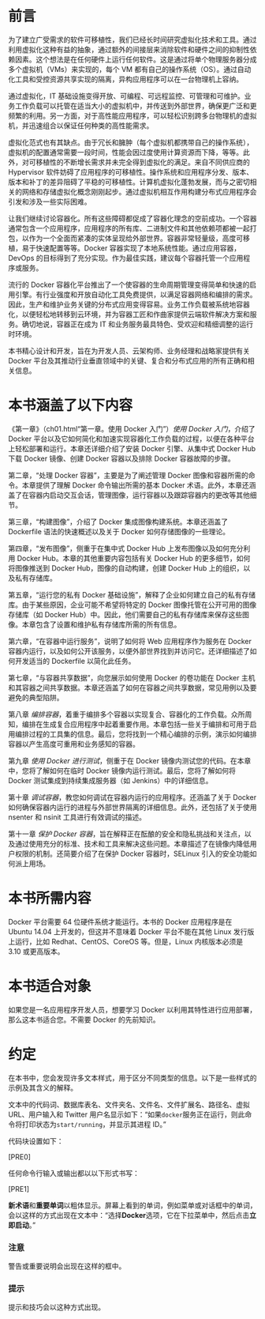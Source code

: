 # 前言

为了建立广受需求的软件可移植性，我们已经长时间研究虚拟化技术和工具。通过利用虚拟化这种有益的抽象，通过额外的间接层来消除软件和硬件之间的抑制性依赖因素。这个想法是在任何硬件上运行任何软件。这是通过将单个物理服务器分成多个虚拟机（VMs）来实现的，每个 VM 都有自己的操作系统（OS）。通过自动化工具和受控资源共享实现的隔离，异构应用程序可以在一台物理机上容纳。

通过虚拟化，IT 基础设施变得开放、可编程、可远程监控、可管理和可维护。业务工作负载可以托管在适当大小的虚拟机中，并传送到外部世界，确保更广泛和更频繁的利用。另一方面，对于高性能应用程序，可以轻松识别跨多台物理机的虚拟机，并迅速组合以保证任何种类的高性能需求。

虚拟化范式也有其缺点。由于冗长和臃肿（每个虚拟机都携带自己的操作系统），虚拟机的配置通常需要一段时间，性能会因过度使用计算资源而下降，等等。此外，对可移植性的不断增长需求并未完全得到虚拟化的满足。来自不同供应商的 Hypervisor 软件妨碍了应用程序的可移植性。操作系统和应用程序分发、版本、版本和补丁的差异阻碍了平稳的可移植性。计算机虚拟化蓬勃发展，而与之密切相关的网络和存储虚拟化概念刚刚起步。通过虚拟机相互作用构建分布式应用程序会引发和涉及一些实际困难。

让我们继续讨论容器化。所有这些障碍都促成了容器化理念的空前成功。一个容器通常包含一个应用程序，应用程序的所有库、二进制文件和其他依赖项都被一起打包，以作为一个全面而紧凑的实体呈现给外部世界。容器非常轻量级，高度可移植，易于快速配置等等。Docker 容器实现了本地系统性能。通过应用容器，DevOps 的目标得到了充分实现。作为最佳实践，建议每个容器托管一个应用程序或服务。

流行的 Docker 容器化平台推出了一个使容器的生命周期管理变得简单和快速的启用引擎。有行业强度和开放自动化工具免费提供，以满足容器网络和编排的需求。因此，生产和维护业务关键的分布式应用变得容易。业务工作负载被系统地容器化，以便轻松地转移到云环境，并为容器工匠和作曲家提供云端软件解决方案和服务。确切地说，容器正在成为 IT 和业务服务最具特色、受欢迎和精细调整的运行时环境。

本书精心设计和开发，旨在为开发人员、云架构师、业务经理和战略家提供有关 Docker 平台及其推动行业垂直领域中的关键、复合和分布式应用的所有正确和相关信息。

# 本书涵盖了以下内容

《第一章》（ch01.html“第一章。使用 Docker 入门”）*使用 Docker 入门*，介绍了 Docker 平台以及它如何简化和加速实现容器化工作负载的过程，以便在各种平台上轻松部署和运行。本章还详细介绍了安装 Docker 引擎、从集中式 Docker Hub 下载 Docker 镜像、创建 Docker 容器以及排除 Docker 容器故障的步骤。

第二章，“处理 Docker 容器”，主要是为了阐述管理 Docker 图像和容器所需的命令。本章提供了理解 Docker 命令输出所需的基本 Docker 术语。此外，本章还涵盖了在容器内启动交互会话，管理图像，运行容器以及跟踪容器内的更改等其他细节。

第三章，“构建图像”，介绍了 Docker 集成图像构建系统。本章还涵盖了 Dockerfile 语法的快速概述以及关于 Docker 如何存储图像的一些理论。

第四章，“发布图像”，侧重于在集中式 Docker Hub 上发布图像以及如何充分利用 Docker Hub。本章的其他重要内容包括有关 Docker Hub 的更多细节，如何将图像推送到 Docker Hub，图像的自动构建，创建 Docker Hub 上的组织，以及私有存储库。

第五章，“运行您的私有 Docker 基础设施”，解释了企业如何建立自己的私有存储库。由于某些原因，企业可能不希望将特定的 Docker 图像托管在公开可用的图像存储库（如 Docker Hub）中。因此，他们需要自己的私有存储库来保存这些图像。本章包含了设置和维护私有存储库所需的所有信息。

第六章，“在容器中运行服务”，说明了如何将 Web 应用程序作为服务在 Docker 容器内运行，以及如何公开该服务，以便外部世界找到并访问它。还详细描述了如何开发适当的 Dockerfile 以简化此任务。

第七章，“与容器共享数据”，向您展示如何使用 Docker 的卷功能在 Docker 主机和其容器之间共享数据。本章还涵盖了如何在容器之间共享数据，常见用例以及要避免的典型陷阱。

第八章 *编排容器*，着重于编排多个容器以实现复合、容器化的工作负载。众所周知，编排在生成复合应用程序中起着重要作用。本章包括一些关于编排和可用于启用编排过程的工具集的信息。最后，您将找到一个精心编排的示例，演示如何编排容器以产生高度可重用和业务感知的容器。

第九章 *使用 Docker 进行测试*，侧重于在 Docker 镜像内测试您的代码。在本章中，您将了解如何在临时 Docker 镜像内运行测试。最后，您将了解如何将 Docker 测试集成到持续集成服务器（如 Jenkins）中的详细信息。

第十章 *调试容器*，教您如何调试在容器内运行的应用程序。还涵盖了关于 Docker 如何确保容器内运行的进程与外部世界隔离的详细信息。此外，还包括了关于使用 nsenter 和 nsinit 工具进行有效调试的描述。

第十一章 *保护 Docker 容器*，旨在解释正在酝酿的安全和隐私挑战和关注点，以及通过使用充分的标准、技术和工具来解决这些问题。本章描述了在镜像内降低用户权限的机制。还简要介绍了在保护 Docker 容器时，SELinux 引入的安全功能如何派上用场。

# 本书所需内容

Docker 平台需要 64 位硬件系统才能运行。本书的 Docker 应用程序是在 Ubuntu 14.04 上开发的，但这并不意味着 Docker 平台不能在其他 Linux 发行版上运行，比如 Redhat、CentOS、CoreOS 等。但是，Linux 内核版本必须是 3.10 或更高版本。

# 本书适合对象

如果您是一名应用程序开发人员，想要学习 Docker 以利用其特性进行应用部署，那么这本书适合您。不需要 Docker 的先前知识。

# 约定

在本书中，您会发现许多文本样式，用于区分不同类型的信息。以下是一些样式的示例及其含义的解释。

文本中的代码词、数据库表名、文件夹名、文件名、文件扩展名、路径名、虚拟 URL、用户输入和 Twitter 用户名显示如下：“如果`docker`服务正在运行，则此命令将打印状态为`start/running`，并显示其进程 ID。”

代码块设置如下：

[PRE0]

任何命令行输入或输出都以以下形式书写：

[PRE1]

**新术语**和**重要单词**以粗体显示。屏幕上看到的单词，例如菜单或对话框中的单词，会以这样的方式出现在文本中：“选择**Docker**选项，它在下拉菜单中，然后点击**立即启动**。”

### 注意

警告或重要说明会出现在这样的框中。

### 提示

提示和技巧会以这种方式出现。

